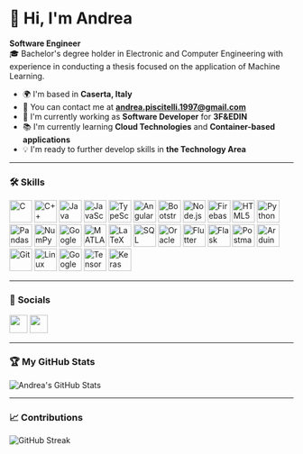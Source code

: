 # 👋 Hi, I'm Andrea

**Software Engineer**  
🎓 Bachelor's degree holder in Electronic and Computer Engineering with experience in conducting a thesis focused on the application of Machine Learning.

- 🌍 I'm based in **Caserta, Italy**
- 📧 You can contact me at **andrea.piscitelli.1997@gmail.com**
- 🚀 I'm currently working as **Software Developer** for **3F&EDIN**
- 📚 I'm currently learning **Cloud Technologies** and **Container-based applications**
- 💡 I'm ready to further develop skills in **the Technology Area**

---

### 🛠️ **Skills**<p>
    <img alt="C" src="https://cdn.jsdelivr.net/gh/devicons/devicon/icons/c/c-original.svg" height="40" style="padding:0; margin:0"/>
    <img alt="C++" src="https://cdn.jsdelivr.net/gh/devicons/devicon/icons/cplusplus/cplusplus-original.svg" height="40" style="padding:0; margin:0"/>
    <img alt="Java" src="https://cdn.jsdelivr.net/gh/devicons/devicon/icons/java/java-original.svg" height="40" style="padding:0; margin:0"/>
    <img alt="JavaScript" src="https://cdn.jsdelivr.net/gh/devicons/devicon/icons/javascript/javascript-original.svg" height="40" style="padding:0; margin:0"/>
    <img alt="TypeScript" src="https://cdn.jsdelivr.net/gh/devicons/devicon/icons/typescript/typescript-original.svg" height="40" style="padding:0; margin:0"/>
    <img alt="Angular" src="https://cdn.jsdelivr.net/gh/devicons/devicon/icons/angularjs/angularjs-original.svg" height="40" style="padding:0; margin:0"/>
    <img alt="Bootstrap" src="https://cdn.jsdelivr.net/gh/devicons/devicon/icons/bootstrap/bootstrap-original.svg" height="40" style="padding:0; margin:0"/>
    <img alt="Node.js" src="https://cdn.jsdelivr.net/gh/devicons/devicon/icons/nodejs/nodejs-original.svg" height="40" style="padding:0; margin:0"/>
    <img alt="Firebase" src="https://www.vectorlogo.zone/logos/firebase/firebase-icon.svg" height="40" style="padding:0; margin:0"/>
    <img alt="HTML5" src="https://cdn.jsdelivr.net/gh/devicons/devicon/icons/html5/html5-original.svg" height="40" style="padding:0; margin:0"/>
    <img alt="Python" src="https://cdn.jsdelivr.net/gh/devicons/devicon/icons/python/python-original.svg" height="40" style="padding:0; margin:0"/>
    <img alt="Pandas" src="https://cdn.jsdelivr.net/gh/devicons/devicon/icons/pandas/pandas-original.svg" height="40" style="padding:0; margin:0"/>
    <img alt="NumPy" src="https://cdn.jsdelivr.net/gh/devicons/devicon/icons/numpy/numpy-original.svg" height="40" style="padding:0; margin:0"/>
    <img alt="Google Maps API" src="https://www.vectorlogo.zone/logos/google_maps/google_maps-icon.svg" height="40" style="padding:0; margin:0"/>
    <img alt="MATLAB" src="https://cdn.jsdelivr.net/gh/devicons/devicon/icons/matlab/matlab-original.svg" height="40" style="padding:0; margin:0"/>
    <img alt="LaTeX" src="https://cdn.jsdelivr.net/gh/devicons/devicon/icons/latex/latex-original.svg" height="40" style="padding:0; margin:0"/>
    <img alt="SQL" src="https://www.svgrepo.com/show/255832/sql.svg" height="40" style="padding:0; margin:0"/>
    <img alt="Oracle DB" src="https://www.vectorlogo.zone/logos/oracle/oracle-icon.svg" height="40" style="padding:0; margin:0"/>
    <img alt="Flutter" src="https://cdn.jsdelivr.net/gh/devicons/devicon/icons/flutter/flutter-original.svg" height="40" style="padding:0; margin:0"/>
    <img alt="Flask" src="https://cdn.jsdelivr.net/gh/devicons/devicon/icons/flask/flask-original.svg" height="40" style="padding:0; margin:0"/>
    <img alt="Postman" src="https://www.vectorlogo.zone/logos/getpostman/getpostman-icon.svg" height="40" style="padding:0; margin:0"/>
    <img alt="Arduino" src="https://cdn.jsdelivr.net/gh/devicons/devicon/icons/arduino/arduino-original.svg" height="40" style="padding:0; margin:0"/>
    <img alt="Git" src="https://cdn.jsdelivr.net/gh/devicons/devicon/icons/git/git-original.svg" height="40" style="padding:0; margin:0"/>
    <img alt="Linux" src="https://cdn.jsdelivr.net/gh/devicons/devicon/icons/linux/linux-original.svg" height="40" style="padding:0; margin:0"/>
    <img alt="Google Cloud" src="https://www.vectorlogo.zone/logos/google_cloud/google_cloud-icon.svg" height="40" style="padding:0; margin:0"/>
    <img alt="TensorFlow" src="https://cdn.jsdelivr.net/gh/devicons/devicon/icons/tensorflow/tensorflow-original.svg" height="40" style="padding:0; margin:0"/>
    <img alt="Keras" src="https://upload.wikimedia.org/wikipedia/commons/a/ae/Keras_logo.svg" height="40" style="padding:0; margin:0"/>
</p> 


---

### 🔗 **Socials**

<!-- [![LinkedIn](https://img.shields.io/badge/LinkedIn-0A66C2.svg?style=for-the-badge&logo=linkedin&logoColor=white)](https://www.linkedin.com/in/andrea-piscitelli-34379b153/)  
[![X (Twitter)](https://img.shields.io/badge/X-000000.svg?style=for-the-badge&logo=x&logoColor=white)](https://x.com/AndrixMcCormick) -->

<p align="left"> 
    <a href="https://www.linkedin.com/in/andrea-piscitelli-34379b153/" target="_blank" rel="noreferrer"><img src="https://raw.githubusercontent.com/danielcranney/readme-generator/main/public/icons/socials/linkedin.svg" width="32" height="32" /></a> 
    <a href="https://x.com/AndrixMcCormick" target="_blank" rel="noreferrer"><img src="https://raw.githubusercontent.com/danielcranney/readme-generator/main/public/icons/socials/twitter.svg" width="32" height="32" /></a>
</p>

---

### 🏆 **My GitHub Stats**

![Andrea's GitHub Stats](https://github-readme-stats.vercel.app/api?username=ndree97&show_icons=true&theme=dark&hide=stars)

---

<!-- - **Total Stars Earned**: 2  
- **Total Commits (2024)**: 13  
- **Total PRs**: 1  
- **Total Issues**: 1  
- **Contributed to (last year)**: 1  

--- -->

### 📈 **Contributions**

![GitHub Streak](https://github-readme-streak-stats.herokuapp.com/?user=ndree97&theme=dark)

<!-- https://github.com/anuraghazra/github-readme-stats -->
